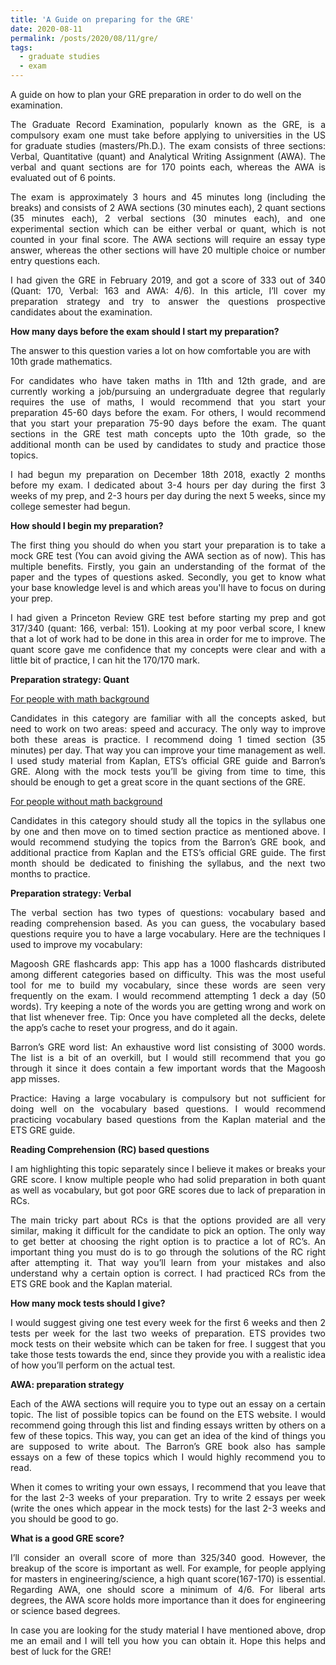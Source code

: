 ```yaml
---
title: 'A Guide on preparing for the GRE'
date: 2020-08-11
permalink: /posts/2020/08/11/gre/
tags:
  - graduate studies
  - exam
---
```


A guide on how to plan your GRE preparation in order to do well on the examination.

<p style='text-align: justify;'>
The Graduate Record Examination, popularly known as the GRE, is a compulsory exam one must take before applying to universities in the US for graduate studies (masters/Ph.D.). The exam consists of three sections: Verbal, Quantitative (quant) and Analytical Writing Assignment (AWA). The verbal and quant sections are for 170 points each, whereas the AWA is evaluated out of 6 points. </p> 

<p style='text-align: justify;'>
The exam is approximately 3 hours and 45 minutes long (including the breaks) and consists of 2 AWA sections (30 minutes each), 2 quant sections (35 minutes each), 2 verbal sections (30 minutes each), and one experimental section which can be either verbal or quant, which is not counted in your final score. The AWA sections will require an essay type answer, whereas the other sections will have 20 multiple choice or number entry questions each. </p>

<p style='text-align: justify;'>
I had given the GRE in February 2019, and got a score of 333 out of 340 (Quant: 170, Verbal: 163 and AWA: 4/6). In this article, I’ll cover my preparation strategy and try to answer the questions prospective candidates about the examination. </p>

**How many days before the exam should I start my preparation?**

The answer to this question varies a lot on how comfortable you are with 10th grade mathematics. 

<p style='text-align: justify;'>
For candidates who have taken maths in 11th and 12th grade, and are currently working a job/pursuing an undergraduate degree that regularly requires the use of maths, I would recommend that you start your preparation 45-60 days before the exam. For others, I would recommend that you start your preparation 75-90 days before the exam. The quant sections in the GRE test math concepts upto the 10th grade, so the additional month can be used by candidates to study and practice those topics. </p>

<p style='text-align: justify;'>
I had begun my preparation on December 18th 2018, exactly 2 months before my exam. I dedicated about 3-4 hours per day during the first 3 weeks of my prep, and 2-3 hours per day during the next 5 weeks, since my college semester had begun. </p>

**How should I begin my preparation?**

<p style='text-align: justify;'>
The first thing you should do when you start your preparation is to take a mock GRE test (You can avoid giving the AWA section as of now). This has multiple benefits. Firstly, you gain an understanding of the format of the paper and the types of questions asked. Secondly, you get to know what your base knowledge level is and which areas you'll have to focus on during your prep. </p>

<p style='text-align: justify;'>
I had given a Princeton Review GRE test before starting my prep and got 317/340 (quant: 166, verbal: 151). Looking at my poor verbal score, I knew that a lot of work had to be done in this area in order for me to improve. The quant score gave me confidence that my concepts were clear and with a little bit of practice, I can hit the 170/170 mark. </p> 

**Preparation strategy: Quant**

<ins>For people with math background</ins>

<p style='text-align: justify;'>
Candidates in this category are familiar with all the concepts asked, but need to work on two areas: speed and accuracy. The only way to improve both these areas is practice. I recommend doing 1 timed section (35 minutes) per day. That way you can improve your time management as well. I used study material from Kaplan, ETS’s official GRE guide and Barron’s GRE. Along with the mock tests you’ll be giving from time to time, this should be enough to get a great score in the quant sections of the GRE. </p>

<ins>For people without math background</ins>

<p style='text-align: justify;'>
Candidates in this category should study all the topics in the syllabus one by one and then move on to timed section practice as mentioned above. I would recommend studying the topics from the Barron’s GRE book, and additional practice from Kaplan and the ETS’s official GRE guide. The first month should be dedicated to finishing the syllabus, and the next two months to practice. </p>

**Preparation strategy: Verbal**

<p style='text-align: justify;'>
The verbal section has two types of questions: vocabulary based and reading comprehension based. As you can guess, the vocabulary based questions require you to have a large vocabulary. Here are the techniques I used to improve my vocabulary:</p>

<p style='text-align: justify;'>
Magoosh GRE flashcards app: This app has a 1000 flashcards distributed among different categories based on difficulty.  This was the most useful tool for me to build my vocabulary, since these words are seen very frequently on the exam. I would recommend attempting 1 deck a day (50 words). Try keeping a note of the words you are getting wrong and work on that list whenever free. Tip: Once you have completed all the decks, delete the app’s cache to reset your progress, and do it again. </p>

<p style='text-align: justify;'>
Barron’s GRE word list: An exhaustive word list consisting of 3000 words. The list is a bit of an overkill, but I would still recommend that you go through it since it does contain a few important words that the Magoosh app misses. </p>

<p style='text-align: justify;'>
Practice: Having a large vocabulary is compulsory but not sufficient for doing well on the vocabulary based questions. I would recommend practicing vocabulary based questions from the Kaplan material and the ETS GRE guide. </p>


**Reading Comprehension (RC) based questions**

<p style='text-align: justify;'>
I am highlighting this topic separately since I believe it makes or breaks your GRE score. I know multiple people who had solid preparation in both quant as well as vocabulary, but got poor GRE scores due to lack of preparation in RCs. </p> 

<p style='text-align: justify;'>
The main tricky part about RCs is that the options provided are all very similar, making it difficult for the candidate to pick an option. The only way to get better at choosing the right option is to practice a lot of RC’s. An important thing you must do is to go through the solutions of the RC right after attempting it. That way you’ll learn from your mistakes and also understand why a certain option is correct. I had practiced RCs from the ETS GRE book and the Kaplan material. </p>

**How many mock tests should I give?** 

<p style='text-align: justify;'>
I would suggest giving one test every week for the first 6 weeks and then 2 tests per week for the last two weeks of preparation. ETS provides two mock tests on their website which can be taken for free. I suggest that you take those tests towards the end, since they provide you with a realistic idea of how you’ll perform on the actual test. </p>

**AWA: preparation strategy**

<p style='text-align: justify;'>
Each of the AWA sections will require you to type out an essay on a certain topic. The list of possible topics can be found on the ETS website. I would recommend going through this list and finding essays written by others on a few of these topics. This way, you can get an idea of the kind of things you are supposed to write about. The Barron’s GRE book also has sample essays on a few of these topics which I would highly recommend you to read. </p> 

<p style='text-align: justify;'>
When it comes to writing your own essays, I recommend that you leave that for the last 2-3 weeks of your preparation. Try to write 2 essays per week (write the ones which appear in the mock tests) for the last 2-3 weeks and you should be good to go. </p> 

**What is a good GRE score?**

<p style='text-align: justify;'>
I’ll consider an overall score of more than 325/340 good. However, the breakup of the score is important as well. For example, for people applying for masters in engineering/science, a high quant score(167-170) is essential. Regarding AWA, one should score a minimum of 4/6. For liberal arts degrees, the AWA score holds more importance than it does for engineering or science based degrees. </p> 

<p style='text-align: justify;'>
In case you are looking for the study material I have mentioned above, drop me an email and I will tell you how you can obtain it. Hope this helps and best of luck for the GRE! </p> 


